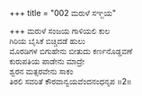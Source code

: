 +++
title = "002 ಮರುಳೆ ಸಞ್ಜಯ"

+++
ಮರುಳೆ ಸಂಜಯ ಗಾಳಿಯಲಿ ಕುಲ  
ಗಿರಿಯ ಬೈಸಿಕೆ ಬಿಚ್ಚಿದಡೆ ಹುಲು  
ಮೊರಡಿಗಳ ಬಿಗುಹೇನು ಬೀತುದು ಕರ್ಣನೊಡ್ಡವಣೆ  
ಕುರುಪತಿಯ ಪಾಡೇನು ಮಾದ್ರೇ  
ಶ್ವರನ ಮತ್ಸರವೇನು ಸಾಕಂ  
ತಿರಲಿ ಸವರಿತೆ ಕೌರವಾನ್ವಯವೆಂದನಂಧನೃಪ    ॥2॥